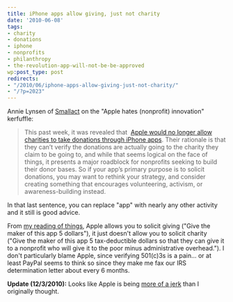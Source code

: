 ```yaml
---
title: iPhone apps allow giving, just not charity
date: '2010-06-08'
tags:
- charity
- donations
- iphone
- nonprofits
- philanthropy
- the-revolution-app-will-not-be-be-approved
wp:post_type: post
redirects:
- "/2010/06/iphone-apps-allow-giving-just-not-charity/"
- "/?p=2023"
---
```


Annie Lynsen of [Smallact](http://www.smallact.com/blog/what-nonprofits-should-know-before-developing-a-mobile-app/) on the "Apple hates (nonprofit) innovation" kerfuffle:

> This past week, it was revealed that  [Apple would no longer allow charities to take donations through iPhone apps](http://arstechnica.com/apple/news/2010/06/nonprofit-developer-apples-no-donation-policy-is-a-cop-out.ars). Their rationale is that they can’t verify the donations are actually going to the charity they claim to be going to, and while that seems logical on the face of things, it presents a major roadblock for nonprofits seeking to build their donor bases. So if your app’s primary purpose is to solicit donations, you may want to rethink your strategy, and consider creating something that encourages volunteering, activism, or awareness-building instead.

In that last sentence, you can replace "app" with nearly any other activity and it still is good advice.

From [my reading of things](http://arstechnica.com/apple/news/2009/01/app-store-lessons-developing-charitably.ars), Apple allows you to solicit giving ("Give the maker of this app 5 dollars"), it just doesn't allow you to solicit charity ("Give the maker of this app 5 tax-deductible dollars so that they can give it to a nonprofit who will give it to the poor minus administrative overhead."). I don't particularly blame Apple, since verifying 501(c)3s is a pain... or at least PayPal seems to think so since they make me fax our IRS determination letter about every 6 months.

**Update (12/3/2010):** Looks like Apple is being [more of a jerk](http://gizmodo.com/5703765/why-does-apple-make-being-a-charitable-app-so-hard) than I originally thought.
